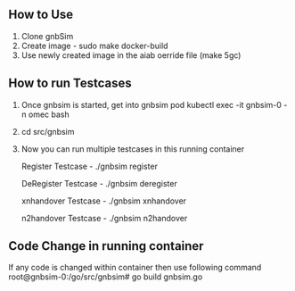 ## How to Use
1. Clone gnbSim
2. Create image - sudo make docker-build
3. Use newly created image in the aiab oerride file (make 5gc)

## How to run Testcases 

1. Once gnbsim is started, get into gnbsim pod 
    kubectl exec -it gnbsim-0 -n omec bash
2. cd src/gnbsim
3. Now you can run multiple testcases in this running container

    Register Testcase    - ./gnbsim register  
    
    DeRegister Testcase    - ./gnbsim deregister  
    
    xnhandover Testcase - ./gnbsim xnhandover 

    n2handover Testcase - ./gnbsim n2handover 

## Code Change in running container
If any code is changed within container then use following command 
root@gnbsim-0:/go/src/gnbsim# go build gnbsim.go
